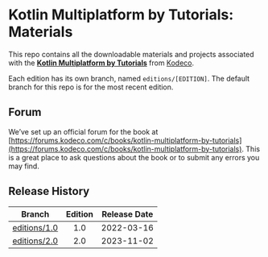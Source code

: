 # Kotlin Multiplatform by Tutorials: Materials

This repo contains all the downloadable materials and projects associated with the **[Kotlin Multiplatform by Tutorials](https://www.kodeco.com/books/kotlin-multiplatform-by-tutorials)** from [Kodeco](https://www.kodeco.com).

Each edition has its own branch, named `editions/[EDITION]`. The default branch for this repo is for the most recent edition.

## Forum

We’ve set up an official forum for the book at [https://forums.kodeco.com/c/books/kotlin-multiplatform-by-tutorials](https://forums.kodeco.com/c/books/kotlin-multiplatform-by-tutorials). This is a great place to ask questions about the book or to submit any errors you may find.

## Release History

| Branch                                                                            | Edition | Release Date |
| --------------------------------------------------------------------------------- |:-------:|:------------:|
| [editions/1.0](https://github.com/kodecocodes/kmpf-materials/tree/editions/1.0) | 1.0     | 2022-03-16   |
| [editions/2.0](https://github.com/kodecocodes/kmpf-materials/tree/editions/2.0) | 2.0     | 2023-11-02   |

